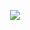 <p align=center>
  <img src="https://github-readme-stats.vercel.app/api?username=Derjyn&hide=contribs,prs&show_icons=true&theme=github_dark_dimmed"/>
</p>
